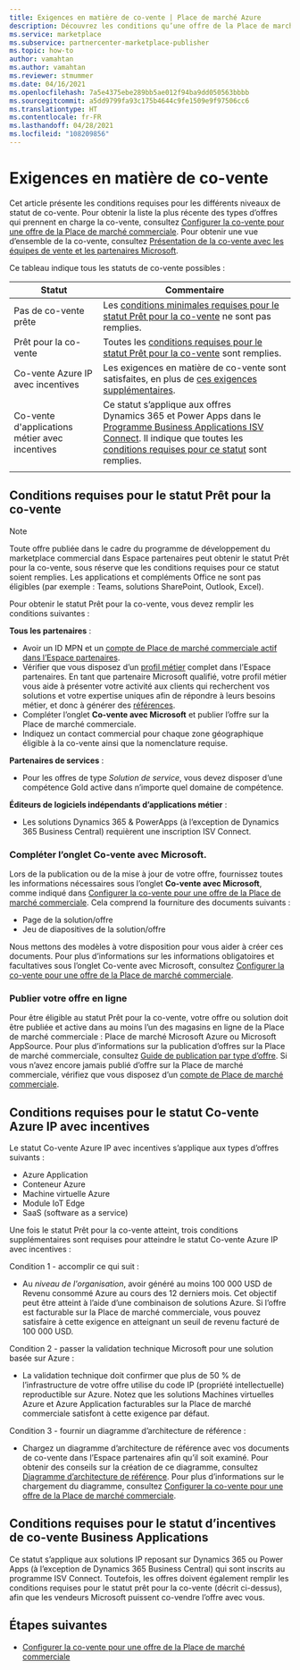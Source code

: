 ```yaml
---
title: Exigences en matière de co-vente | Place de marché Azure
description: Découvrez les conditions qu’une offre de la Place de marché commerciale Microsoft doit remplir pour être éligible au statut « Prête pour la co-vente » ou « Co-vente avec incentives ».
ms.service: marketplace
ms.subservice: partnercenter-marketplace-publisher
ms.topic: how-to
author: vamahtan
ms.author: vamahtan
ms.reviewer: stmummer
ms.date: 04/16/2021
ms.openlocfilehash: 7a5e4375ebe289bb5ae012f94ba9dd050563bbbb
ms.sourcegitcommit: a5dd9799fa93c175b4644c9fe1509e9f97506cc6
ms.translationtype: HT
ms.contentlocale: fr-FR
ms.lasthandoff: 04/28/2021
ms.locfileid: "108209856"
---
```

# <a name="co-sell-requirements"></a>Exigences en matière de co-vente

Cet article présente les conditions requises pour les différents niveaux de statut de co-vente. Pour obtenir la liste la plus récente des types d’offres qui prennent en charge la co-vente, consultez [Configurer la co-vente pour une offre de la Place de marché commerciale](co-sell-configure.md). Pour obtenir une vue d’ensemble de la co-vente, consultez [Présentation de la co-vente avec les équipes de vente et les partenaires Microsoft](co-sell-overview.md).

Ce tableau indique tous les statuts de co-vente possibles :

| Statut | Commentaire |
| ------------ | ------------- |
| Pas de co-vente prête | Les [conditions minimales requises pour le statut Prêt pour la co-vente](#requirements-for-co-sell-ready-status) ne sont pas remplies. |
| Prêt pour la co-vente | Toutes les [conditions requises pour le statut Prêt pour la co-vente](#requirements-for-co-sell-ready-status) sont remplies. |
| Co-vente Azure IP avec incentives | Les exigences en matière de co-vente sont satisfaites, en plus de [ces exigences supplémentaires](#requirements-for-azure-ip-co-sell-incentivized-status). |
| Co-vente d'applications métier avec incentives | Ce statut s’applique aux offres Dynamics 365 et Power Apps dans le [Programme Business Applications ISV Connect](business-applications-isv-program.md). Il indique que toutes les [conditions requises pour ce statut](#requirements-for-business-applications-co-sell-incentivized-status) sont remplies. |
|||

## <a name="requirements-for-co-sell-ready-status"></a>Conditions requises pour le statut Prêt pour la co-vente

> [!NOTE]
> Toute offre publiée dans le cadre du programme de développement du marketplace commercial dans Espace partenaires peut obtenir le statut Prêt pour la co-vente, sous réserve que les conditions requises pour ce statut soient remplies. Les applications et compléments Office ne sont pas éligibles (par exemple : Teams, solutions SharePoint, Outlook, Excel).

Pour obtenir le statut Prêt pour la co-vente, vous devez remplir les conditions suivantes :

**Tous les partenaires** :

- Avoir un ID MPN et un [compte de Place de marché commerciale actif dans l’Espace partenaires](create-account.md).
- Vérifier que vous disposez d’un [profil métier](/partner-center/create-a-marketing-profile) complet dans l’Espace partenaires. En tant que partenaire Microsoft qualifié, votre profil métier vous aide à présenter votre activité aux clients qui recherchent vos solutions et votre expertise uniques afin de répondre à leurs besoins métier, et donc à générer des [références](/partner-center/referrals).
- Compléter l’onglet **Co-vente avec Microsoft** et publier l’offre sur la Place de marché commerciale.
- Indiquez un contact commercial pour chaque zone géographique éligible à la co-vente ainsi que la nomenclature requise.

**Partenaires de services** :

- Pour les offres de type _Solution de service_, vous devez disposer d’une compétence Gold active dans n’importe quel domaine de compétence.

**Éditeurs de logiciels indépendants d’applications métier** :

- Les solutions Dynamics 365 & PowerApps (à l’exception de Dynamics 365 Business Central) requièrent une inscription ISV Connect.

### <a name="complete-the-co-sell-with-microsoft-tab"></a>Compléter l’onglet Co-vente avec Microsoft.

Lors de la publication ou de la mise à jour de votre offre, fournissez toutes les informations nécessaires sous l’onglet **Co-vente avec Microsoft**, comme indiqué dans [Configurer la co-vente pour une offre de la Place de marché commerciale](./co-sell-configure.md). Cela comprend la fourniture des documents suivants :

- Page de la solution/offre
- Jeu de diapositives de la solution/offre

Nous mettons des modèles à votre disposition pour vous aider à créer ces documents. Pour plus d’informations sur les informations obligatoires et facultatives sous l’onglet Co-vente avec Microsoft, consultez [Configurer la co-vente pour une offre de la Place de marché commerciale](./co-sell-configure.md).

### <a name="publish-your-offer-live"></a>Publier votre offre en ligne

Pour être éligible au statut Prêt pour la co-vente, votre offre ou solution doit être publiée et active dans au moins l’un des magasins en ligne de la Place de marché commerciale : Place de marché Microsoft Azure ou Microsoft AppSource. Pour plus d’informations sur la publication d’offres sur la Place de marché commerciale, consultez [Guide de publication par type d’offre](publisher-guide-by-offer-type.md). Si vous n’avez encore jamais publié d’offre sur la Place de marché commerciale, vérifiez que vous disposez d’un [compte de Place de marché commerciale](create-account.md).

## <a name="requirements-for-azure-ip-co-sell-incentivized-status"></a>Conditions requises pour le statut Co-vente Azure IP avec incentives

Le statut Co-vente Azure IP avec incentives s’applique aux types d’offres suivants :

- Azure Application
- Conteneur Azure
- Machine virtuelle Azure
- Module IoT Edge
- SaaS (software as a service)

Une fois le statut Prêt pour la co-vente atteint, trois conditions supplémentaires sont requises pour atteindre le statut Co-vente Azure IP avec incentives :

Condition 1 - accomplir ce qui suit :

- Au _niveau de l'organisation_, avoir généré au moins 100 000 USD de Revenu consommé Azure au cours des 12 derniers mois. Cet objectif peut être atteint à l’aide d’une combinaison de solutions Azure. Si l’offre est facturable sur la Place de marché commerciale, vous pouvez satisfaire à cette exigence en atteignant un seuil de revenu facturé de 100 000 USD.

Condition 2 - passer la validation technique Microsoft pour une solution basée sur Azure :
- La validation technique doit confirmer que plus de 50 % de l’infrastructure de votre offre utilise du code IP (propriété intellectuelle) reproductible sur Azure. Notez que les solutions Machines virtuelles Azure et Azure Application facturables sur la Place de marché commerciale satisfont à cette exigence par défaut.

Condition 3 - fournir un diagramme d’architecture de référence :
- Chargez un diagramme d’architecture de référence avec vos documents de co-vente dans l’Espace partenaires afin qu’il soit examiné. Pour obtenir des conseils sur la création de ce diagramme, consultez [Diagramme d’architecture de référence](reference-architecture-diagram.md). Pour plus d’informations sur le chargement du diagramme, consultez [Configurer la co-vente pour une offre de la Place de marché commerciale](./co-sell-configure.md).

## <a name="requirements-for-business-applications-co-sell-incentivized-status"></a>Conditions requises pour le statut d’incentives de co-vente Business Applications

Ce statut s’applique aux solutions IP reposant sur Dynamics 365 ou Power Apps (à l’exception de Dynamics 365 Business Central) qui sont inscrits au programme ISV Connect. Toutefois, les offres doivent également remplir les conditions requises pour le statut prêt pour la co-vente (décrit ci-dessus), afin que les vendeurs Microsoft puissent co-vendre l’offre avec vous.

## <a name="next-steps"></a>Étapes suivantes

- [Configurer la co-vente pour une offre de la Place de marché commerciale](./co-sell-configure.md)